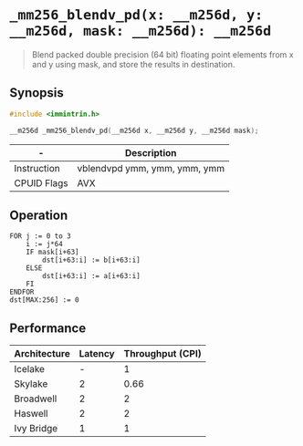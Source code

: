 `_mm256_blendv_pd(x: __m256d, y: __m256d, mask: __m256d): __m256d`
==================================================================

> Blend packed double precision (64 bit) floating point elements from x and y using mask, and store the results in destination.

## Synopsis

```c
#include <immintrin.h>

__m256d _mm256_blendv_pd(__m256d x, __m256d y, __m256d mask);
```

| -           | Description                  |
| ----------- | ---------------------------- |
| Instruction | vblendvpd ymm, ymm, ymm, ymm |
| CPUID Flags | AVX                          |

## Operation

```
FOR j := 0 to 3
	i := j*64
	IF mask[i+63]
		dst[i+63:i] := b[i+63:i]
	ELSE
		dst[i+63:i] := a[i+63:i]
	FI
ENDFOR
dst[MAX:256] := 0
```

## Performance

| Architecture | Latency | Throughput (CPI) |
| ------------ | ------- | ---------------- |
| Icelake      | -       | 1                |
| Skylake      | 2       | 0.66             |
| Broadwell    | 2       | 2                |
| Haswell      | 2       | 2                |
| Ivy Bridge   | 1       | 1                |

